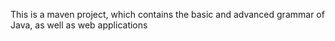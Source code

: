 This is a maven project, which contains the basic and advanced grammar of Java, as well as web applications
